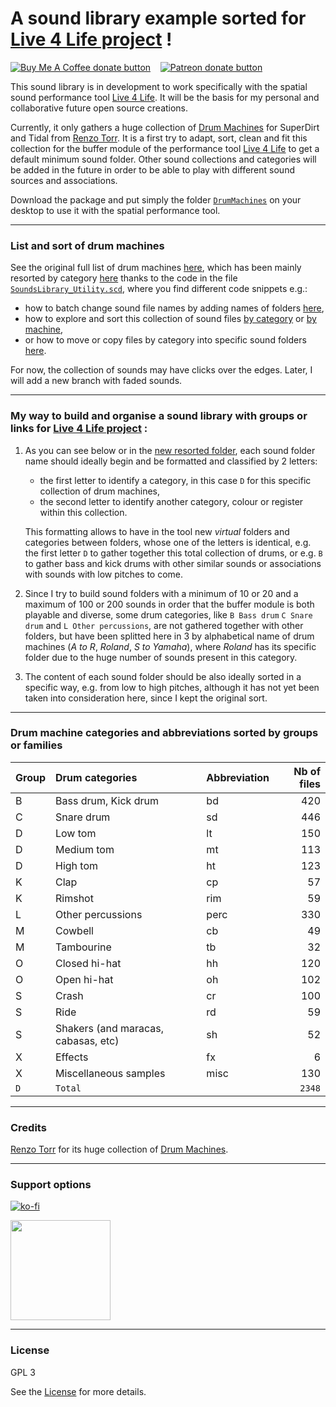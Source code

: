 # A sound library example sorted for [Live 4 Life project](https://github.com/Xon77/Live4Life) !

<span class="badge-buymeacoffee"><a href="https://ko-fi.com/live4life" title="Donate to this project using Buy Me A Coffee"><img src="https://img.shields.io/badge/buy%20me%20a%20coffee-donate-yellow.svg" alt="Buy Me A Coffee donate button" /></a></span> &nbsp;&nbsp; <span class="badge-patreon"><a href="https://patreon.com/live4life" title="Donate to this project using Patreon"><img src="https://img.shields.io/badge/patreon-donate-yellow.svg" alt="Patreon donate button" /></a></span>

This sound library is in development to work specifically with the spatial sound performance tool [Live 4 Life](https://github.com/Xon77/Live4Life). It will be the basis for my personal and collaborative future open source creations.

Currently, it only gathers a huge collection of [Drum Machines](https://github.com/ritchse/tidal-drum-machines/tree/main/machines) for SuperDirt and Tidal from [Renzo Torr](https://github.com/ritchse). It is a first try to adapt, sort, clean and fit this collection for the buffer module of the performance tool [Live 4 Life](https://github.com/Xon77/Live4Life) to get a default minimum sound folder. Other sound collections and categories will be added in the future in order to be able to play with different sound sources and associations.

Download the package and put simply the folder [`DrumMachines`](/DrumMachines) on your desktop to use it with the spatial performance tool.

---

### List and sort of drum machines

See the original full list of drum machines [here](https://github.com/Xon77/tidal-drum-machines/tree/main/machines), which has been mainly resorted by category [here](/DrumMachines) thanks to the code in the file [`SoundsLibrary_Utility.scd`](/SoundsLibrary_Utility.scd), where you find different code snippets e.g.: 
* how to batch change sound file names by adding names of folders [here](/SoundsLibrary_Utility.scd#L44-L123), 
* how to explore and sort this collection of sound files [by category](/SoundsLibrary_Utility.scd#L131-L187) or [by machine](/SoundsLibrary_Utility.scd#L412-L418),
* or how to move or copy files by category into specific sound folders [here](/SoundsLibrary_Utility.scd#L199-L220).

For now, the collection of sounds may have clicks over the edges. Later, I will add a new branch with faded sounds. 

---

### My way to build and organise a sound library with groups or links for [Live 4 Life project](https://github.com/Xon77/Live4Life) :

1. As you can see below or in the [new resorted folder](/DrumMachines), each sound folder name should ideally begin and be formatted and classified by 2 letters:
	* the first letter to identify a category, in this case `D` for this specific collection of drum machines,
	* the second letter to identify another category, colour or register within this collection.
	
	This formatting allows to have in the tool new *virtual* folders and categories between folders, whose one of the letters is identical, e.g. the first letter `D` to gather together this total collection of drums, or e.g. `B` to gather bass and kick drums with other similar sounds or associations with sounds with low pitches to come.

2. Since I try to build sound folders with a minimum of 10 or 20 and a maximum of 100 or 200 sounds in order that the buffer module is both playable and diverse, some drum categories, like `B Bass drum` `C Snare drum` and `L Other percussions`, are not gathered together with other folders, but have been splitted here in 3 by alphabetical name of drum machines (*A to R*, *Roland*, *S to Yamaha*), where *Roland* has its specific folder due to the huge number of sounds present in this category.

3. The content of each sound folder should be also ideally sorted in a specific way, e.g. from low to high pitches, although it has not yet been taken into consideration here, since I kept the original sort.


---


### Drum machine categories and  abbreviations sorted by groups or families

| Group | Drum categories                     | Abbreviation |  Nb of files  |
|-------------------------------------|:------------|:------------|-----:|
| B          | Bass drum, Kick drum                | bd          |  420 |
| C          | Snare drum                          | sd          |  446 |
| D          | Low tom                             | lt          |  150 |
| D          | Medium tom                          | mt          |  113 |
| D          | High tom                            | ht          |  123 |
| K          | Clap                                | cp          |   57 |
| K          | Rimshot                             | rim         |   59 |
| L          | Other percussions                   | perc        |  330 |
| M          | Cowbell                             | cb          |   49 |
| M          | Tambourine                          | tb          |   32 |
| O          | Closed hi-hat                       | hh          |  120 |
| O          | Open hi-hat                         | oh          |  102 |
| S          | Crash                               | cr          |  100 |
| S          | Ride                                | rd          |   59 |
| S          | Shakers (and maracas, cabasas, etc) | sh          |   52 |
| X          | Effects                             | fx          |    6 |
| X          | Miscellaneous samples               | misc        |  130 |
| `D`                             | `Total`             |            | `2348` |


---

### Credits

[Renzo Torr](https://github.com/ritchse) for its huge collection of [Drum Machines](https://github.com/ritchse/tidal-drum-machines/tree/main/machines).

---

### Support options

[![ko-fi](https://ko-fi.com/img/githubbutton_sm.svg)](https://ko-fi.com/Z8Z1C1NDP)

<a href="https://www.patreon.com/Live4Life">
	<img src="https://c5.patreon.com/external/logo/become_a_patron_button@2x.png" width="160">
</a>


<!--
[![Support me on Patreon](https://img.shields.io/endpoint.svg?url=https%3A%2F%2Fshieldsio-patreon.vercel.app%2Fapi%3Fusername%3DLive4Life%26type%3Dpatrons&style=for-the-badge)](https://patreon.com/Live4Life)
-->


---

### License

GPL 3

See the [License](/LICENSE) for more details.
